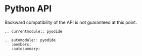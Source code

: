 # Python API

Backward compatibility of the API is not guaranteed at this point.


```{eval-rst}
.. currentmodule:: pyodide

.. automodule:: pyodide
   :members:
   :autosummary:
```